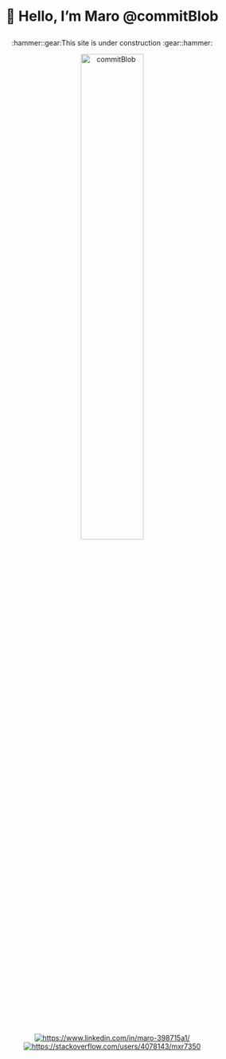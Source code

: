 # <p align="center">👋 Hello, I’m Maro @commitBlob</p>
<p align="center">:hammer::gear:This site is under construction :gear::hammer:</p>
<!-- Hey this is WIP please check it out later --->
<!---  - 👀 I’m interested in ...
:croatia:
- 🌱 I’m currently learning ...
- 💞️ I’m looking to collaborate on ...
- 📫 How to reach me ...
<a href="https://stackexchange.com/users/5082476"><img src="https://stackexchange.com/users/flair/5082476.png?theme=dark" width="208" height="58" alt="profile for mxr7350 on SO" title="profile for mxr7350 on SO"></a>
--->

<div align="center">
    <img align="center" src="https://github-readme-stats.vercel.app/api?username=commitBlob&theme=radical&show_icons=true" alt="commitBlob" width="50%"/>
</div>
<br />
<div align="center">
    <a href="https://www.linkedin.com/in/maro-398715a1/" target="blank">
        <img align="center" src="https://img.shields.io/badge/-LinkedIn-blue?style=flat-square&logo=Linkedin&logoColor=white&link=https://www.linkedin.com/in/maro-398715a1/" alt="https://www.linkedin.com/in/maro-398715a1/" />
    </a>
    <a href="https://www.linkedin.com/in/maro-398715a1/" target="blank">
        <img align="center" src="https://img.shields.io/badge/-Stack%20Overflow-orange?style=flat-square&logo=StackOverflow&logoColor=white&link=https://stackoverflow.com/users/4078143/mxr7350" alt="https://stackoverflow.com/users/4078143/mxr7350" />
    </a>
</div>





